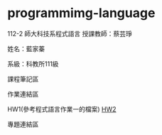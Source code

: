 # programmimg-language

112-2 師大科技系程式語言
授課教師：蔡芸琤

姓名：藍家蓁

系級：科教所111級

課程筆記區

作業連結區

HW1(參考程式語言作業一的檔案)
[HW2](https://nbviewer.org/github/MoleBioL/programmimg-language/blob/main/61145010S%20HW2%20%E8%97%8D%E5%AE%B6%E8%93%81.ipynb)

專題連結區
